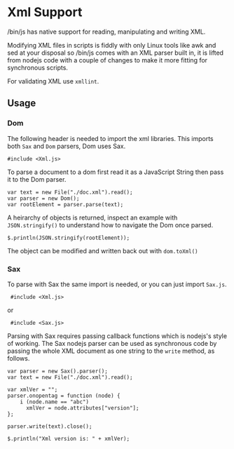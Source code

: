 
# Xml Support

/bin/js has native support for reading, manipulating and writing XML.

Modifying XML files in scripts is fiddly with only Linux tools like awk and sed at your disposal so /bin/js comes with an XML parser built in, it is lifted from nodejs code with a couple of changes to make it more fitting for synchronous scripts.

For validating XML use `xmllint`.

## Usage

### Dom

The following header is needed to import the xml libraries.  This imports both `Sax` and `Dom` parsers, Dom uses Sax.

    #include <Xml.js>

To parse a document to a dom first read it as a JavaScript String then pass it to the Dom parser.

    var text = new File("./doc.xml").read();
    var parser = new Dom();
    var rootElement = parser.parse(text);

A heirarchy of objects is returned, inspect an example with `JSON.stringify()` to understand how to navigate the Dom once parsed.

    $.println(JSON.stringify(rootElement));

The object can be modified and written back out with `dom.toXml()`

### Sax

To parse with Sax the same import is needed, or you can just import `Sax.js`.

     #include <Xml.js>
    
or 

     #include <Sax.js>

Parsing with Sax requires passing callback functions which is nodejs's style of working. The Sax nodejs parser can be used as synchronous code by passing the whole XML document as one string to the `write` method, as follows.

    var parser = new Sax().parser();
    var text = new File("./doc.xml").read();

    var xmlVer = "";
    parser.onopentag = function (node) {
        i (node.name == "abc") 
          xmlVer = node.attributes["version"];
    };

    parser.write(text).close();

    $.println("Xml version is: " + xmlVer);
    

